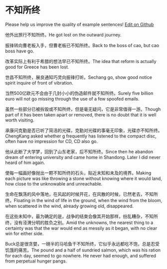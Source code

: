 # 不知所终

Please help us improve the quality of example sentences! [Edit on Github](https://github.com/jiyushe/jiyu-example-sentence-source/blob/main/chinese/buzhisuozhong.md)

<p><span class="chinese">他外出旅行不知所终。</span><span class="english">He got lost on the outward journey.</span></p>

<p><span class="chinese">振锋转向曹老板入手，但曹老板已不知所终。</span><span class="english">Back to the boss of cao, but cao boss have go.</span></p>

<p><span class="chinese">改革实际上有利于希腊的想法早已不知所终。</span><span class="english">The idea that reform is actually good for Greece has been lost.</span></p>

<p><span class="chinese">世昌不知所终，展良通知巧灵向振锋打听。</span><span class="english">Sechang go, show good notice spirit inquire of front of vibration.</span></p>

<p><span class="chinese">当然500亿欧元不会由于几封小小的伪造邮件就不知所终。</span><span class="english">Surely five billion euro will not go missing through the use of a few spoofed emails.</span></p>

<p><span class="chinese">虽然一些部分已被拆毁或不知所终，但是毫无疑问，它是非常值得一游。</span><span class="english">Though part of it has been taken apart or removed, there is no doubt that it is well worth visiting.</span></p>

<p><span class="chinese">承康问克勤是否已听了简洁的光碟，克勤对光碟的事毫无印象，光碟亦不知所终。</span><span class="english">ChengKang asked whether g frequently has listened to the compact disc, often have no impression for CD, CD also go.</span></p>

<p><span class="chinese">他从此断了大学梦，回到了山东老家，后不知所终。</span><span class="english">Since then he abandon dream of entering university and came home in Shandong. Later I did never heard of him again.</span></p>

<p><span class="chinese">使每一幅画好像抛出一颗不知所终的石头，贴近未知和未及的境界。</span><span class="english">Making each picture was like throwing a stone without knowing where it would land, how close to the unknowable and unreachable.</span></p>

<p><span class="chinese">生命在飘荡的风中落地，在风起的时候开花，在风散的时候，已然老去，不知所终。</span><span class="english">Floating in the wind of life in the ground, when the wind from the bloom, when scattered in the wind, already growing old, disappeared.</span></p>

<p><span class="chinese">在这些未知中，最为确定的是，战争的结束会像其开始那样，纷乱糟杂，不知所终，没有泾渭分明的胜负之别。</span><span class="english">Amid the unknowns, the nearest thing to a certainty was that the war would end as messily as it began, with no clear win for either side.</span></p>

<p><span class="chinese">Buck总是很贪婪，一磅半的马哈鱼干不知所终，它似乎永远都吃不饱，总是忍受饥饿的痛苦。</span><span class="english">The pound and a half of sundried salmon, which was his ration for each day, seemed to go nowhere. He never had enough, and suffered from perpetual hunger pangs.</span></p>

